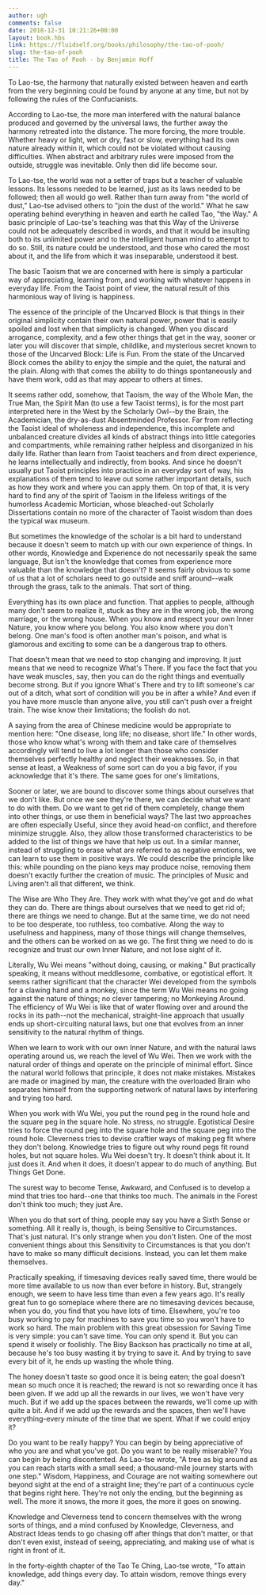 ```yaml
---
author: ugh
comments: false
date: 2018-12-31 10:21:26+00:00
layout: book.hbs
link: https://fluidself.org/books/philosophy/the-tao-of-pooh/
slug: the-tao-of-pooh
title: The Tao of Pooh - by Benjamin Hoff
---
```


To Lao-tse, the harmony that naturally existed between heaven and earth from the very beginning could be found by anyone at any time, but not by following the rules of the Confucianists.

According to Lao-tse, the more man interfered with the natural balance produced and governed by the universal laws, the further away the harmony retreated into the distance. The more forcing, the more trouble. Whether heavy or light, wet or dry, fast or slow, everything had its own nature already within it, which could not be violated without causing difficulties. When abstract and arbitrary rules were imposed from the outside, struggle was inevitable. Only then did life become sour.

To Lao-tse, the world was not a setter of traps but a teacher of valuable lessons. Its lessons needed to be learned, just as its laws needed to be followed; then all would go well. Rather than turn away from "the world of dust," Lao-tse advised others to "join the dust of the world." What he saw operating behind everything in heaven and earth he called Tao, "the Way." A basic principle of Lao-tse's teaching was that this Way of the Universe could not be adequately described in words, and that it would be insulting both to its unlimited power and to the intelligent human mind to attempt to do so. Still, its nature could be understood, and those who cared the most about it, and the life from which it was inseparable, understood it best.

The basic Taoism that we are concerned with here is simply a particular way of appreciating, learning from, and working with whatever happens in everyday life. From the Taoist point of view, the natural result of this harmonious way of living is happiness.

The essence of the principle of the Uncarved Block is that things in their original simplicity contain their own natural power, power that is easily spoiled and lost when that simplicity is changed. When you discard arrogance, complexity, and a few other things that get in the way, sooner or later you will discover that simple, childlike, and mysterious secret known to those of the Uncarved Block: Life is Fun. From the state of the Uncarved Block comes the ability to enjoy the simple and the quiet, the natural and the plain. Along with that comes the ability to do things spontaneously and have them work, odd as that may appear to others at times.

It seems rather odd, somehow, that Taoism, the way of the Whole Man, the True Man, the Spirit Man (to use a few Taoist terms), is for the most part interpreted here in the West by the Scholarly Owl--by the Brain, the Academician, the dry-as-dust Absentminded Professor. Far from reflecting the Taoist ideal of wholeness and independence, this incomplete and unbalanced creature divides all kinds of abstract things into little categories and compartments, while remaining rather helpless and disorganized in his daily life. Rather than learn from Taoist teachers and from direct experience, he learns intellectually and indirectly, from books. And since he doesn't usually put Taoist principles into practice in an everyday sort of way, his explanations of them tend to leave out some rather important details, such as how they work and where you can apply them. On top of that, it is very hard to find any of the spirit of Taoism in the lifeless writings of the humorless Academic Mortician, whose bleached-out Scholarly Dissertations contain no more of the character of Taoist wisdom than does the typical wax museum.

But sometimes the knowledge of the scholar is a bit hard to understand because it doesn't seem to match up with our own experience of things. In other words, Knowledge and Experience do not necessarily speak the same language, But isn't the knowledge that comes from experience more valuable than the knowledge that doesn't? It seems fairly obvious to some of us that a lot of scholars need to go outside and sniff around--walk through the grass, talk to the animals. That sort of thing.

Everything has its own place and function. That applies to people, although many don't seem to realize it, stuck as they are in the wrong job, the wrong marriage, or the wrong house. When you know and respect your own Inner Nature, you know where you belong. You also know where you don't belong. One man's food is often another man's poison, and what is glamorous and exciting to some can be a dangerous trap to others.

That doesn't mean that we need to stop changing and improving. It just means that we need to recognize What's There. If you face the fact that you have weak muscles, say, then you can do the right things and eventually become strong. But if you ignore What's There and try to lift someone's car out of a ditch, what sort of condition will you be in after a while? And even if you have more muscle than anyone alive, you still can't push over a freight train. The wise know their limitations; the foolish do not.

A saying from the area of Chinese medicine would be appropriate to mention here: "One disease, long life; no disease, short life." In other words, those who know what's wrong with them and take care of themselves accordingly will tend to live a lot longer than those who consider themselves perfectly healthy and neglect their weaknesses. So, in that sense at least, a Weakness of some sort can do you a big favor, if you acknowledge that it's there. The same goes for one's limitations,

Sooner or later, we are bound to discover some things about ourselves that we don't like. But once we see they're there, we can decide what we want to do with them. Do we want to get rid of them completely, change them into other things, or use them in beneficial ways? The last two approaches are often especially Useful, since they avoid head-on conflict, and therefore minimize struggle. Also, they allow those transformed characteristics to be added to the list of things we have that help us out. In a similar manner, instead of struggling to erase what are referred to as negative emotions, we can learn to use them in positive ways. We could describe the principle like this: while pounding on the piano keys may produce noise, removing them doesn't exactly further the creation of music. The principles of Music and Living aren't all that different, we think.

The Wise are Who They Are. They work with what they've got and do what they can do. There are things about ourselves that we need to get rid of; there are things we need to change. But at the same time, we do not need to be too desperate, too ruthless, too combative. Along the way to usefulness and happiness, many of those things will change themselves, and the others can be worked on as we go. The first thing we need to do is recognize and trust our own Inner Nature, and not lose sight of it.

Literally, Wu Wei means "without doing, causing, or making." But practically speaking, it means without meddlesome, combative, or egotistical effort. It seems rather significant that the character Wei developed from the symbols for a clawing hand and a monkey, since the term Wu Wei means no going against the nature of things; no clever tampering; no Monkeying Around. The efficiency of Wu Wei is like that of water flowing over and around the rocks in its path--not the mechanical, straight-line approach that usually ends up short-circuiting natural laws, but one that evolves from an inner sensitivity to the natural rhythm of things.

When we learn to work with our own Inner Nature, and with the natural laws operating around us, we reach the level of Wu Wei. Then we work with the natural order of things and operate on the principle of minimal effort. Since the natural world follows that principle, it does not make mistakes. Mistakes are made or imagined by man, the creature with the overloaded Brain who separates himself from the supporting network of natural laws by interfering and trying too hard.

When you work with Wu Wei, you put the round peg in the round hole and the square peg in the square hole. No stress, no struggle. Egotistical Desire tries to force the round peg into the square hole and the square peg into the round hole. Cleverness tries to devise craftier ways of making peg fit where they don't belong. Knowledge tries to figure out why round pegs fit round holes, but not square holes. Wu Wei doesn't try. It doesn't think about it. It just does it. And when it does, it doesn't appear to do much of anything. But Things Get Done.

The surest way to become Tense, Awkward, and Confused is to develop a mind that tries too hard--one that thinks too much. The animals in the Forest don't think too much; they just Are.

When you do that sort of thing, people may say you have a Sixth Sense or something. All it really is, though, is being Sensitive to Circumstances. That's just natural. It's only strange when you don't listen. One of the most convenient things about this Sensitivity to Circumstances is that you don't have to make so many difficult decisions. Instead, you can let them make themselves.

Practically speaking, if timesaving devices really saved time, there would be more time available to us now than ever before in history. But, strangely enough, we seem to have less time than even a few years ago. It's really great fun to go someplace where there are no timesaving devices because, when you do, you find that you have lots of time. Elsewhere, you're too busy working to pay for machines to save you time so you won't have to work so hard. The main problem with this great obsession for Saving Time is very simple: you can't save time. You can only spend it. But you can spend it wisely or foolishly. The Bisy Backson has practically no time at all, because he's too busy wasting it by trying to save it. And by trying to save every bit of it, he ends up wasting the whole thing.

The honey doesn't taste so good once it is being eaten; the goal doesn't mean so much once it is reached; the reward is not so rewarding once it has been given. If we add up all the rewards in our lives, we won't have very much. But if we add up the spaces between the rewards, we'll come up with quite a bit. And if we add up the rewards and the spaces, then we'll have everything-every minute of the time that we spent. What if we could enjoy it?

Do you want to be really happy? You can begin by being appreciative of who you are and what you've got. Do you want to be really miserable? You can begin by being discontented. As Lao-tse wrote, "A tree as big around as you can reach starts with a small seed; a thousand-mile journey starts with one step." Wisdom, Happiness, and Courage are not waiting somewhere out beyond sight at the end of a straight line; they're part of a continuous cycle that begins right here. They're not only the ending, but the beginning as well. The more it snows, the more it goes, the more it goes on snowing.

Knowledge and Cleverness tend to concern themselves with the wrong sorts of things, and a mind confused by Knowledge, Cleverness, and Abstract Ideas tends to go chasing off after things that don't matter, or that don't even exist, instead of seeing, appreciating, and making use of what is right in front of it.

In the forty-eighth chapter of the Tao Te Ching, Lao-tse wrote, "To attain knowledge, add things every day. To attain wisdom, remove things every day."
